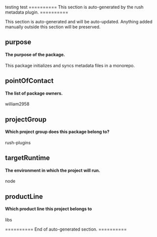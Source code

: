 testing test
========== This section is auto-generated by the rush metadata plugin. ==========


This section is auto-generated and will be auto-updated. Anything added manually outside this section will be preserved.

## purpose

#### The purpose of the package.


This package initializes and syncs metadata files in a monorepo.

## pointOfContact

#### The list of package owners.


william2958

## projectGroup

#### Which project group does this package belong to?


rush-plugins

## targetRuntime

#### The environment in which the project will run.


node

## productLine

#### Which product line this project belongs to


libs


========== End of auto-generated section. ==========